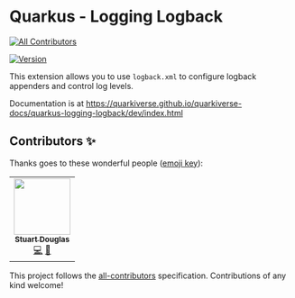 # Quarkus - Logging Logback
<!-- ALL-CONTRIBUTORS-BADGE:START - Do not remove or modify this section -->
[![All Contributors](https://img.shields.io/badge/all_contributors-1-orange.svg?style=flat-square)](#contributors-)
<!-- ALL-CONTRIBUTORS-BADGE:END -->

[![Version](https://img.shields.io/maven-central/v/io.quarkiverse.logging.logback/quarkus-logging-logback?logo=apache-maven&style=flat-square)](https://search.maven.org/artifact/io.quarkiverse.logging.logback/quarkus-logging-logback)

This extension allows you to use `logback.xml` to configure logback appenders and control log levels.

Documentation is at https://quarkiverse.github.io/quarkiverse-docs/quarkus-logging-logback/dev/index.html
## Contributors ✨

Thanks goes to these wonderful people ([emoji key](https://allcontributors.org/docs/en/emoji-key)):

<!-- ALL-CONTRIBUTORS-LIST:START - Do not remove or modify this section -->
<!-- prettier-ignore-start -->
<!-- markdownlint-disable -->
<table>
  <tr>
    <td align="center"><a href="https://github.com/stuartwdouglas"><img src="https://avatars.githubusercontent.com/u/328571?v=4?s=100" width="100px;" alt=""/><br /><sub><b>Stuart Douglas</b></sub></a><br /><a href="https://github.com/quarkiverse/quarkus-logging-logback/commits?author=stuartwdouglas" title="Code">💻</a> <a href="#maintenance-stuartwdouglas" title="Maintenance">🚧</a></td>
  </tr>
</table>

<!-- markdownlint-restore -->
<!-- prettier-ignore-end -->

<!-- ALL-CONTRIBUTORS-LIST:END -->

This project follows the [all-contributors](https://github.com/all-contributors/all-contributors) specification. Contributions of any kind welcome!
